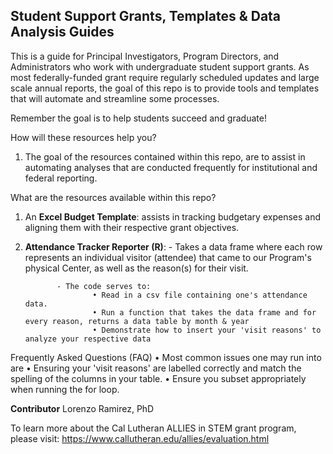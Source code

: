 Student Support Grants, Templates & Data Analysis Guides
--------------------------------------------------------

This is a guide for Principal Investigators, Program Directors, and Administrators who work with undergraduate student support grants. As most federally-funded grant require regularly scheduled updates and large scale annual reports, the goal of this repo is to provide tools and templates that will automate and streamline some processes. 

Remember the goal is to help students succeed and graduate!


How will these resources help you?
1. The goal of the resources contained within this repo, are to assist in automating analyses that are conducted frequently for institutional and federal reporting. 
        
        
What are the resources available within this repo?     
1. An **Excel Budget Template**: assists in tracking budgetary expenses and aligning them with their respective grant objectives.

2. **Attendance Tracker Reporter (R)**: 
              - Takes a data frame where each row represents an individual visitor (attendee) that came to our Program's                      physical Center, as well as the reason(s) for their visit.
             
              - The code serves to:
                      • Read in a csv file containing one's attendance data.
                      • Run a function that takes the data frame and for every reason, returns a data table by month & year 
                      • Demonstrate how to insert your 'visit reasons' to analyze your respective data
              
              
Frequently Asked Questions (FAQ) 
• Most common issues one may run into are
          • Ensuring your 'visit reasons' are labelled correctly and match the spelling of the columns in your table. 
          • Ensure you subset appropriately when running the for loop.


**Contributor**
Lorenzo Ramirez, PhD

To learn more about the Cal Lutheran ALLIES in STEM grant program, please visit: https://www.callutheran.edu/allies/evaluation.html
